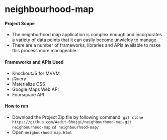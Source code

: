 # neighbourhood-map

#### Project Scope
* The neighborhood map application is complex enough and incorporates a variety of data points that it can easily become unwieldy to manage. 
* There are a number of frameworks, libraries and APIs available to make this process more manageable.

#### Frameworks and APIs Used
* KnockoutJS for MVVM
* jQuery
* Materialize CSS
* Google Maps Web API
* Foursquare API

#### How to run
* Download the Project Zip file by following command:
`git clone https://github.com/Aadit-Bhojgi/neighbourhood-map.git neighbourhood-map`
`cd neighbourhood-map/`
* Open `neigbourhood map.html`
